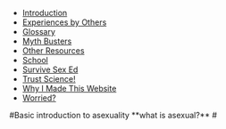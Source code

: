 <html lang="en">
<head>
  <link rel="icon" type="image/svg+xml" href="favicon.svg">
  <link rel="manifest" href="site.webmanifest">
  <link rel="stylesheet" href="left.css">
  <script>
    document.addEventListener("DOMContentLoaded", function() {
      var navLinks = document.querySelectorAll("#navMenu a");
      var currentPage = window.location.pathname.split("/").pop();

      navLinks.forEach(function(link) {
        if (link.getAttribute("href") === currentPage) {
          link.classList.add("current-section");
        }
      });
    });
  </script>
</head>
<body>
  <div id="navMenu">
    <ul>
      <li><a href="introduction.md">Introduction</a></li>
      <li><a href="experiences_by_others.md">Experiences by Others</a></li>
      <li><a href="glossary.md">Glossary</a></li>
      <li><a href="myth_busters.md">Myth Busters</a></li>
      <li><a href="other_resources.md">Other Resources</a></li>
      <li><a href="school.md">School</a></li>
      <li><a href="survive_sex_ed.md">Survive Sex Ed</a></li>
      <li><a href="trust_science.md">Trust Science!</a></li>
      <li><a href="why_i_made_this_website.md">Why I Made This Website</a></li>
      <li><a href="worried.md">Worried?</a></li>
    </ul>
  </div>
  <div class="content">
    #Basic introduction to asexuality 
    **what is asexual?**
    #
  </div>
</body>
</html>
